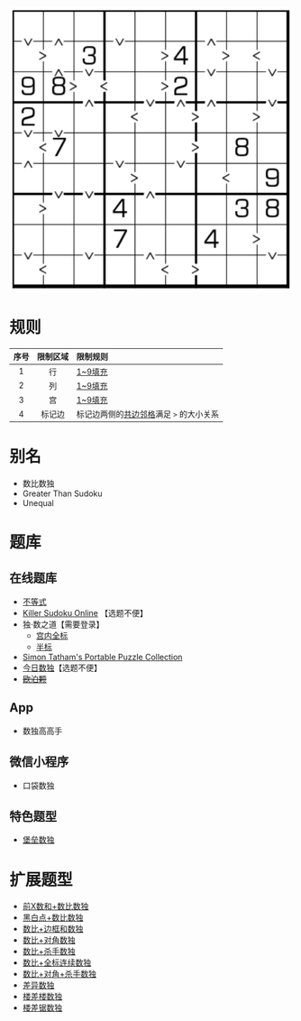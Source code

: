 ![](../../../images/sudoku/数比数独.png)

# 规则

| 序号  | 限制区域 | 限制规则                     |
|:---:|:----:|:-------------------------|
|  1  |  行   | [1~9填充]                  |
|  2  |  列   | [1~9填充]                  |
|  3  |  宫   | [1~9填充]                  |
|  4  | 标记边  | 标记边两侧的[共边邻格]满足 `>` 的大小关系 |

# 别名

- 数比数独
- Greater Than Sudoku
- Unequal

# 题库

## 在线题库

- [不等式](https://cn.puzzle-futoshiki.com/futoshiki-9x9-hard/)
- [Killer Sudoku Online](https://www.killersudokuonline.com/archives.html#GreaterThanSudoku) 【选题不便】
- 独·数之道【需要登录】
    - [宫内全标](http://www.sudokufans.org.cn/lx/game.index.php?type=gt9)
    - [半标](http://www.sudokufans.org.cn/lx/game.index.php?type=gt2)
- [Simon Tatham's Portable Puzzle Collection](https://www.chiark.greenend.org.uk/~sgtatham/puzzles/js/unequal.html)
- [今日数独]【选题不便】
- ~~[欧泊颗]~~

## App

- 数独高高手

## 微信小程序

- 口袋数独

## 特色题型

- [堡垒数独](堡垒数独.md)

# 扩展题型

- [前X数和+数比数独](../混合类/前X数和+数比数独.md)
- [黑白点+数比数独](../混合类/黑白点+数比数独.md)
- [数比+边框和数独](../混合类/数比+边框和数独.md)
- [数比+对角数独](../混合类/数比+对角数独.md)
- [数比+杀手数独](../混合类/数比+杀手数独.md)
- [数比+全标连续数独](../混合类/数比+全标连续数独.md)
- [数比+对角+杀手数独](../混合类/数比+对角+杀手数独.md)
- [差异数独](../混合类/差异数独.md)
- [楼差楼数独](../混合类/楼差楼数独.md)
- [楼差锯数独](../混合类/楼差锯数独.md)

[1~9填充]: ../../../rules.md#1~9填充

[共边邻格]: ../../../rules.md#共边邻格

[欧泊颗]: https://www.oubk.com/sudoku/GTSudoku-3x3-0.html?level=5

[今日数独]: https://cn.sudoku.today/g-greater-than-sudoku/
